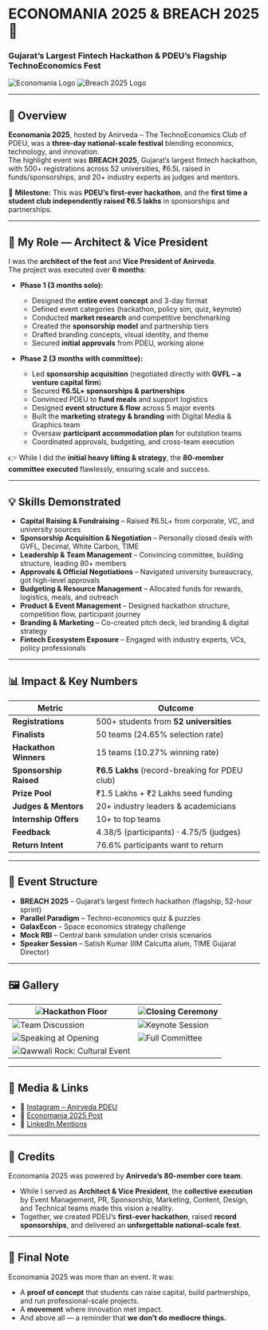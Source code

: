 # ECONOMANIA 2025 & BREACH 2025 🚀  
### Gujarat’s Largest Fintech Hackathon & PDEU’s Flagship TechnoEconomics Fest  

![Economania Logo](./assets/Economania_Logo.jpg)
![Breach 2025 Logo](./assets/Favicon.jpg)

---

## 🌟 Overview  
**Economania 2025**, hosted by Anirveda – The TechnoEconomics Club of PDEU, was a **three-day national-scale festival** blending economics, technology, and innovation.  
The highlight event was **BREACH 2025**, Gujarat’s largest fintech hackathon, with 500+ registrations across 52 universities, ₹6.5L raised in funds/sponsorships, and 20+ industry experts as judges and mentors.  

📌 **Milestone:** This was **PDEU’s first-ever hackathon**, and the **first time a student club independently raised ₹6.5 lakhs** in sponsorships and partnerships.  

---

## 👤 My Role — Architect & Vice President  
I was the **architect of the fest** and **Vice President of Anirveda**.  
The project was executed over **6 months**:  

- **Phase 1 (3 months solo):**
  - Designed the **entire event concept** and 3-day format  
  - Defined event categories (hackathon, policy sim, quiz, keynote)  
  - Conducted **market research** and competitive benchmarking  
  - Created the **sponsorship model** and partnership tiers  
  - Drafted branding concepts, visual identity, and theme  
  - Secured **initial approvals** from PDEU, working alone  

- **Phase 2 (3 months with committee):**
  - Led **sponsorship acquisition** (negotiated directly with **GVFL – a venture capital firm**)  
  - Secured **₹6.5L+ sponsorships & partnerships**  
  - Convinced PDEU to **fund meals** and support logistics  
  - Designed **event structure & flow** across 5 major events  
  - Built the **marketing strategy & branding** with Digital Media & Graphics team  
  - Oversaw **participant accommodation plan** for outstation teams  
  - Coordinated approvals, budgeting, and cross-team execution  

👉 While I did the **initial heavy lifting & strategy**, the **80-member committee executed** flawlessly, ensuring scale and success.  

---

## 💡 Skills Demonstrated  
- **Capital Raising & Fundraising** – Raised ₹6.5L+ from corporate, VC, and university sources  
- **Sponsorship Acquisition & Negotiation** – Personally closed deals with GVFL, Decimal, White Carbon, TIME  
- **Leadership & Team Management** – Convincing committee, building structure, leading 80+ members  
- **Approvals & Official Negotiations** – Navigated university bureaucracy, got high-level approvals  
- **Budgeting & Resource Management** – Allocated funds for rewards, logistics, meals, and outreach  
- **Product & Event Management** – Designed hackathon structure, competition flow, participant journey  
- **Branding & Marketing** – Co-created pitch deck, led branding & digital strategy  
- **Fintech Ecosystem Exposure** – Engaged with industry experts, VCs, policy professionals  

---

## 📊 Impact & Key Numbers  

| Metric | Outcome |
|--------|---------|
| **Registrations** | 500+ students from **52 universities** |
| **Finalists** | 50 teams (24.65% selection rate) |
| **Hackathon Winners** | 15 teams (10.27% winning rate) |
| **Sponsorship Raised** | **₹6.5 Lakhs** (record-breaking for PDEU club) |
| **Prize Pool** | ₹1.5 Lakhs + ₹2 Lakhs seed funding |
| **Judges & Mentors** | 20+ industry leaders & academicians |
| **Internship Offers** | 10+ to top teams |
| **Feedback** | 4.38/5 (participants) · 4.75/5 (judges) |
| **Return Intent** | 76.6% participants want to return |

---

## 📅 Event Structure  

- **BREACH 2025** – Gujarat’s largest fintech hackathon (flagship, 52-hour sprint)  
- **Parallel Paradigm** – Techno-economics quiz & puzzles  
- **GalaxEcon** – Space economics strategy challenge  
- **Mock RBI** – Central bank simulation under crisis scenarios  
- **Speaker Session** – Satish Kumar (IIM Calcutta alum, TIME Gujarat Director)  

---

## 🖼️ Gallery  

| ![Hackathon Floor](./assets/ARD_7921.JPG) | ![Closing Ceremony](./assets/IMG_9729.JPG) |
|------------------------------------|------------------------------------|
| ![Team Discussion](./assets/DSC_0062.JPG) | ![Keynote Session](./assets/ARD_1851.JPG) |
| ![Speaking at Opening](./assets/ARD_6787.JPG) | ![Full Committee](./assets/IMG_9797.JPG) |
| ![Qawwali Rock: Cultural Event](./assets/ARD_6738.JPG) |

---

## 🔗 Media & Links  
- 📸 [Instagram – Anirveda PDEU](https://www.instagram.com/anirveda_pdeu?igsh=MWwxZTI2cnBpODEyNg==)  
- 📸 [Economania 2025 Post](https://www.instagram.com/p/DOXj_l0kv4S/?igsh=MWx6MW1zOWIxZHp1Yg==)  
- 💼 [LinkedIn Mentions](https://www.linkedin.com/search/results/content/?keywords=breach%20anirveda&origin=CLUSTER_EXPANSION&sid=TFZ)  

---

## 🙌 Credits  
Economania 2025 was powered by **Anirveda’s 80-member core team**.  
- While I served as **Architect & Vice President**, the **collective execution** by Event Management, PR, Sponsorship, Marketing, Content, Design, and Technical teams made this vision a reality.  
- Together, we created PDEU’s **first-ever hackathon**, raised **record sponsorships**, and delivered an **unforgettable national-scale fest**.  

---

## 🚀 Final Note  
Economania 2025 was more than an event. It was:  
- A **proof of concept** that students can raise capital, build partnerships, and run professional-scale projects.  
- A **movement** where innovation met impact.  
- And above all — a reminder that **we don’t do mediocre things.**  


